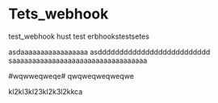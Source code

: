 # Tets_webhook
test_webhook
hust test erbhookstestsetes

asdaaaaaaaaaaaaaaaaa
asdddddddddddddddddddddddddd
saaaaaaaaaaaaaaaaaaaaaaaaaaaaaaaaaa




#wqwweqweqe#
qwqweqweqweqwe

kl2kl3kl23kl2k3l2kkca
